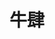 ---
title: "牛肆"
description: "牛肆"
layout: shop
keywords:
  - 美食競賽
  - 台灣美食
  - 美食精選
datePublished: "2025-06-30"
dateModified: "2025-07-03"
city: "台北市"
district: "中山區"
address: "台北市中山區吉林路422號"
phone: ""
geo: "25.066024685201775, 121.53029759906646"
google_map: "https://maps.app.goo.gl/NuEGDtwpxNo7xeqr8"
footinder: "https://footinder.com.tw/%e5%8f%b0%e5%8c%97%e5%b8%82%e4%b8%ad%e5%b1%b1%e5%8d%80/47043/"
official: ""
award:
  - name: "500盤"
    year: "2024"
    entries:
      - dishes:
          - "上選溫體牛肉"
          - "牛肉爐"
          - "雜炊"

---